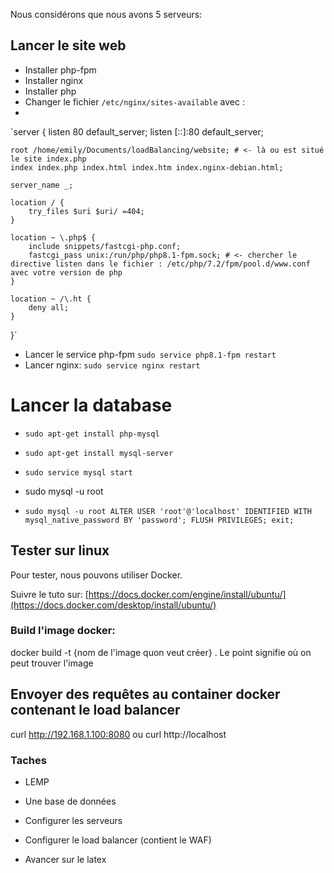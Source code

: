 Nous considérons que nous avons 5 serveurs:

## Lancer le site web
- Installer php-fpm
- Installer nginx
- Installer php
- Changer le fichier `/etc/nginx/sites-available` avec : 
- 
`server {
    listen 80 default_server;
    listen [::]:80 default_server;

    root /home/emily/Documents/loadBalancing/website; # <- là ou est situé le site index.php
    index index.php index.html index.htm index.nginx-debian.html;

    server_name _;

    location / {
        try_files $uri $uri/ =404;
    }

    location ~ \.php$ {
        include snippets/fastcgi-php.conf;
        fastcgi_pass unix:/run/php/php8.1-fpm.sock; # <- chercher le directive listen dans le fichier : /etc/php/7.2/fpm/pool.d/www.conf avec votre version de php
    }

    location ~ /\.ht {
        deny all;
    }
}`

- Lancer le service php-fpm  `sudo service php8.1-fpm restart`
- Lancer nginx: `sudo service nginx restart`

# Lancer la database

- `sudo apt-get install php-mysql`
- `sudo apt-get install mysql-server`
- `sudo service mysql start`

- sudo mysql -u root
- `sudo mysql -u root
ALTER USER 'root'@'localhost' IDENTIFIED WITH mysql_native_password BY 'password';
FLUSH PRIVILEGES;
exit;`

## Tester sur linux
Pour tester, nous pouvons utiliser Docker.

Suivre le tuto sur: [https://docs.docker.com/engine/install/ubuntu/](https://docs.docker.com/desktop/install/ubuntu/)

### Build l'image docker:

docker build -t {nom de l'image quon veut créer} .
Le point signifie où on peut trouver l'image

## Envoyer des requêtes au container docker contenant le load balancer
curl http://192.168.1.100:8080
ou 
curl http://localhost



### Taches
- LEMP


- Une base de données
- Configurer les serveurs 
- Configurer le load balancer (contient le WAF)
- Avancer sur le latex